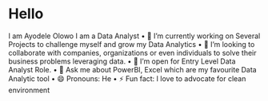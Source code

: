 # Hello
I am Ayodele Olowo
I am a Data Analyst
•	🔭 I’m currently working on Several Projects to challenge myself and grow my Data Analytics
•	👯 I’m looking to collaborate with companies, organizations or even individuals to solve their business problems leveraging data.
•	🤔 I’m open for Entry Level Data Analyst Role.
•	💬 Ask me about PowerBI, Excel which are my favourite Data Analytic tool
•	😄 Pronouns: He
•	⚡ Fun fact: I love to advocate for clean environment
